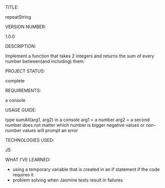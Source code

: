 TITLE: 

 repeatString

VERSION NUMBER: 

 1.0.0

DESCRIPTION: 

 Implement a function that takes 2 integers and returns the sum of every number between(and including) them:

PROJECT STATUS: 

 complete

REQUIREMENTS: 

 a console

USAGE GUIDE: 

 type sumAll(arg1, arg2) in a console
	arg1 = a number
	arg2 = a second number
	does not matter which number is bigger
	negative values or non-number values will prompt an error

TECHNOLOGIES USED: 

 JS

WHAT I'VE LEARNED: 

 - using a temporary variable that is created in an if statement if the code requires it
 - problem solving when Jasmine tests result in failures

